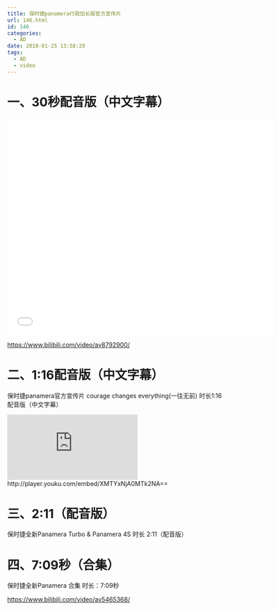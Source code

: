 ```yaml
---
title: 保时捷panamera行政加长版官方宣传片
url: 146.html
id: 146
categories:
  - AD
date: 2018-01-25 13:58:29
tags:
  - AD
  - video
---
```


# 一、30秒配音版（中文字幕） 

<iframe height=498 width=610 src="//player.bilibili.com/player.html?aid=8792900&cid=14502121&page=1" scrolling="no" border="0" frameborder="no" framespacing="0" allowfullscreen="true"> </iframe>

https://www.bilibili.com/video/av8792900/

# 二、1:16配音版（中文字幕） 
保时捷panamera官方宣传片 courage changes everything(一往无前) 时长1:16配音版（中文字幕） 

<div style="width: 610px; ">
<iframe  src='http://player.youku.com/embed/XMTYxNjA0MTk2NA==' style='' frameborder=0 'allowfullscreen'></iframe>
</div>
http://player.youku.com/embed/XMTYxNjA0MTk2NA== 
 


# 三、2:11（配音版） 
保时捷全新Panamera Turbo & Panamera 4S 时长 2:11（配音版） 



# 四、7:09秒（合集）
保时捷全新Panamera 合集 时长：7:09秒 

https://www.bilibili.com/video/av5465368/